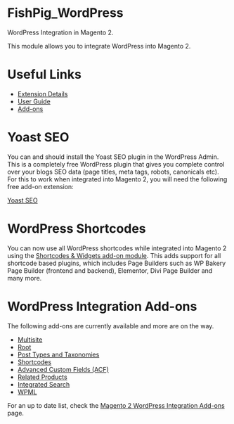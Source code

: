 # FishPig_WordPress

WordPress Integration in Magento 2.

This module allows you to integrate WordPress into Magento 2. 

# Useful Links

- <a href="https://fishpig.com/magento-2-wordpress-integration" target="_blank">Extension Details</a>
- <a href="https://fishpig.com/magento-2-wordpress-integration/docs" target="_blank">User Guide</a>
- <a href="https://fishpig.com/magento-2-wordpress-integration/add-ons" target="_blank">Add-ons</a>

# Yoast SEO

You can and should install the Yoast SEO plugin in the WordPress Admin. This is a completely free WordPress plugin that gives you complete control over your blogs SEO data (page titles, meta tags, robots, canonicals etc). For this to work when integrated into Magento 2, you will need the following free add-on extension:

<a href="https://fishpig.com/magento-2-wordpress-integration/yoast" target="_blank">Yoast SEO</a>

# WordPress Shortcodes

You can now use all WordPress shortcodes while integrated into Magento 2 using the <a href="https://fishpig.com/magento-2-wordpress-integration/shortcodes" target="_blank">Shortcodes & Widgets add-on module</a>. This adds support for all shortcode based plugins, which includes Page Builders such as WP Bakery Page Builder (frontend and backend), Elementor, Divi Page Builder and many more.

# WordPress Integration Add-ons

The following add-ons are currently available and more are on the way.

- <a href="https://fishpig.com/magento-2-wordpress-integration/multisite" target="_blank">Multisite</a>
- <a href="https://fishpig.com/magento-2-wordpress-integration/root" target="_blank">Root</a>
- <a href="https://fishpig.com/magento-2-wordpress-integration/post-types-taxonomies" target="_blank">Post Types and Taxonomies</a>
- <a href="https://fishpig.com/magento-2-wordpress-integration/shortcodes" target="_blank">Shortcodes</a>
- <a href="https://fishpig.com/magento-2-wordpress-integration/advanced-custom-fields" target="_blank">Advanced Custom Fields (ACF)</a>
- <a href="https://fishpig.com/magento-2-wordpress-integration/related-products" target="_blank">Related Products</a>
- <a href="https://fishpig.com/magento-2-wordpress-integration/integrated-search" target="_blank">Integrated Search</a>
- <a href="https://fishpig.com/magento-2-wordpress-integration/wpml" target="_blank">WPML</a>

For an up to date list, check the <a href="https://fishpig.com/magento-2-wordpress-integration/add-ons" target="_blank">Magento 2 WordPress Integration Add-ons</a> page.
